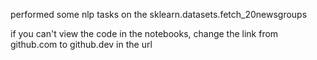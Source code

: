 performed some nlp tasks on the sklearn.datasets.fetch_20newsgroups

if you can't view the code in the notebooks, change the link from github.com to github.dev in the url
